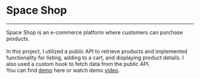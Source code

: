 <h1>Space Shop</h1>
<hr>
Space Shop is an e-commerce platform
where customers can purchase products.
<br></br>
In this project, I utilized a public API to retrieve
products and implemented functionality for
listing, adding to a cart, and displaying product
details. I also used a custom hook to fetch data
from the public API.
<br>
You can find <a href=""https://shopspace.netlify.app/>demo</a> here or watch demo <a href="https://www.youtube.com/watch?v=pcHMKcFrPXI&list=PLfcPxT7DyCufLU5p4D6e4vyPVGKZjrGyR&index=3">video</a>.
